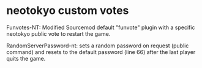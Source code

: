 # neotokyo custom votes
Funvotes-NT: Modified Sourcemod default "funvote" plugin with a specific neotokyo public vote to restart the game.

RandomServerPassword-nt: sets a random password on request (public command) and resets to the default password (line 66) after the last player quits the game.
